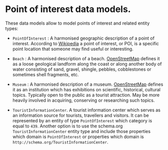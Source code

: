 # Point of interest data models. 

These data models allow to model points of interest and related entity types:

+ `PointOfInterest` : A harmonised geographic description of a point of interest. According to [Wikipedia](https://en.wikipedia.org/wiki/Point_of_interest)
a point of interest, or POI, is a specific point location that someone may find useful or interesting. 

+ `Beach` : A harmonised description of a beach.
[OpenStreetMap](http://wiki.openstreetmap.org/wiki/Tag:natural%3Dbeach) defines it as a
loose geological landform along the coast or along another body of water consisting of sand, gravel,
shingle, pebbles, cobblestones or sometimes shell fragments, etc.

+ `Museum` : A harmonised description of a museum.
[OpenStreetMap](http://wiki.openstreetmap.org/wiki/Tag:tourism%3Dmuseum) defines it as an institution
which has exhibitions on scientific, historical, cultural topics. Typically open to the public as a tourist attraction.
May be more heavily involved in acquiring, conserving or researching such topics.

+ `TouristInformationCenter`. A tourist information center which serves as an information source for tourists, travellers and visitors. It can be represented by
an entity of type `PointOfInterest` which category is equal to `439`.
Another option is to use the schema.org `TouristInformationCenter` entity type and include those properties which domain is `PointOfInterest` or properties which domain is
`http://schema.org/TouristInformationCenter`. 

